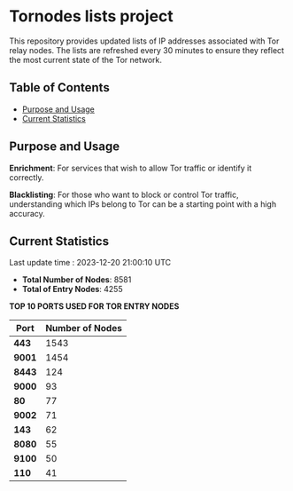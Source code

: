 # Tornodes lists project

This repository provides updated lists of IP addresses associated with Tor relay nodes. The lists are refreshed every 30 minutes to ensure they reflect the most current state of the Tor network.

## Table of Contents

- [Purpose and Usage](#purpose-and-usage)
- [Current Statistics](#current-statistics)


## Purpose and Usage

**Enrichment**: For services that wish to allow Tor traffic or identify it correctly.

**Blacklisting**: For those who want to block or control Tor traffic, understanding which IPs belong to Tor can be a starting point with a high accuracy.

## Current Statistics

Last update time : 2023-12-20 21:00:10 UTC

- **Total Number of Nodes**: 8581
- **Total of Entry Nodes**: 4255

**TOP 10 PORTS USED FOR TOR ENTRY NODES**

| **Port** | **Number of Nodes** |
|------|-----------------|
| **443**   | 1543  |
| **9001**   | 1454  |
| **8443**   | 124  |
| **9000**   | 93  |
| **80**   | 77  |
| **9002**   | 71  |
| **143**   | 62  |
| **8080**   | 55  |
| **9100**   | 50  |
| **110**   | 41  |

